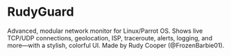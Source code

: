 # RudyGuard
Advanced, modular network monitor for Linux/Parrot OS.  Shows live TCP/UDP connections, geolocation, ISP, traceroute, alerts, logging, and more—with a stylish, colorful UI.  Made by Rudy Cooper (@FrozenBarbie01).
